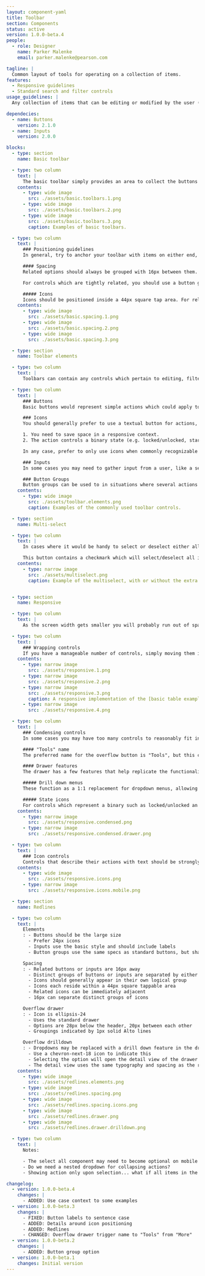 ```yaml
---
layout: component-yaml
title: Toolbar
section: Components
status: active
version: 1.0.0-beta.4
people:
  - role: Designer
    name: Parker Malenke
    email: parker.malenke@pearson.com

tagline: |
  Common layout of tools for operating on a collection of items.
features:
  - Responsive guidelines
  - Standard search and filter controls
usage_guidelines: |
  Any collection of items that can be editing or modified by the user (e.g. table, list, grid view, etc.) should consider using this component.

dependecies:
  - name: Buttons
    version: 2.1.0
  - name: Inputs
    version: 2.0.0

blocks:
  - type: section
    name: Basic toolbar

  - type: two column
    text: |
      The basic toolbar simply provides an area to collect the buttons and inputs that modify your collection of items. For example, you may offer the ability to delete selected items, or filter the collection.
    contents:
      - type: wide image
        src: ./assets/basic.toolbars.1.png
      - type: wide image
        src: ./assets/basic.toolbars.2.png
      - type: wide image
        src: ./assets/basic.toolbars.3.png
        caption: Examples of basic toolbars.

  - type: two column
    text: |
      ### Positioning guidelines
      In general, try to anchor your toolbar with items on either end, or center every item.

      #### Spacing
      Related options should always be grouped with 16px between them. Logical groups of controls may be separated further by either a static 28px or a dynamic space which flexes with the size of the container.

      For controls which are tightly related, you should use a button group to indicate this.

      ##### Icons
      Icons should be positioned inside a 44px square tap area. For related icons their tap areas may be immediately adjacent (instead of 16px if they were buttons). Use 16px (instead of 28px) for separating logical groups of icons or when the icon is adjacent to a button or input.
    contents:
      - type: wide image
        src: ./assets/basic.spacing.1.png
      - type: wide image
        src: ./assets/basic.spacing.2.png
      - type: wide image
        src: ./assets/basic.spacing.3.png

  - type: section
    name: Toolbar elements

  - type: two column
    text: |
      Toolbars can contain any controls which pertain to editing, filtering, or modifying the related collection of items. Common elements include the following:

  - type: two column
    text: |
      ### Buttons
      Basic buttons would represent simple actions which could apply to either the full collection or just selected items.

      ### Icons
      You should generally prefer to use a textual button for actions, with two common exceptions:

      1. You need to save space in a responsive context.
      2. The action controls a binary state (e.g. locked/unlocked, starred/unstarred, etc.) and a visual indicator is desirable.

      In any case, prefer to only use icons when commonly recognizable symbols exist for the action.

      ### Inputs
      In some cases you may need to gather input from a user, like a search field or a select control to filter the collection. You will need to include a proper label to ensure accessibility.

      ### Button Groups
      Button groups can be used to in situations where several actions are closely related or you need to conserve space.
    contents:
      - type: wide image
        src: ./assets/toolbar.elements.png
        caption: Examples of the commonly used toolbar controls.

  - type: section
    name: Multi-select

  - type: two column
    text: |
      In cases where it would be handy to select or deselect either all items or some large subset at once you can include the multiselect button.

      This button contains a checkmark which will select/deselect all items in the collection. It may be paired with a dropdown that offers subsets for selection, such as only the TAs from a list of students.
    contents:
      - type: narrow image
        src: ./assets/multiselect.png
        caption: Example of the multiselect, with or without the extra dropdown options.


  - type: section
    name: Responsive

  - type: two column
    text: |
      As the screen width gets smaller you will probably run out of space to include all tools on a single row. There are a couple ways to adapt the design to account for this.

  - type: two column
    text: |
      ### Wrapping controls
      If you have a manageable number of controls, simply moving them into two or more lines is a straightforward solution. In this case buttons and controls should always be fully justified and consume 100% of the available space. Try to avoid placing more than two items per row at the smallest breakpoints, and try to avoid using more than three rows total.
    contents:
      - type: narrow image
        src: ./assets/responsive.1.png
      - type: narrow image
        src: ./assets/responsive.2.png
      - type: narrow image
        src: ./assets/responsive.3.png
        caption: A responsive implementation of the [basic table examples](#basic-toolbar) from above.
      - type: narrow image
        src: ./assets/responsive.4.png

  - type: two column
    text: |
      ### Condensing controls
      In some cases you may have too many controls to reasonably fit in a multi-row layout. In this case you may combine less important controls under a "Tools" button which will open a drawer containing the remaining options.

      #### "Tools" name
      The preferred name for the overflow button is "Tools", but this can be customized based on your use case. Try to keep the name to a single word, and avoid the term "More" as that is used in other contexts.

      #### Drawer features
      The drawer has a few features that help replicate the functionality of more advanced controls. These include:

      ##### Drill down menus
      These function as a 1:1 replacement for dropdown menus, allowing the user to tap into an item and choose from a list of options.

      ##### State icons
      For controls which represent a binary such as locked/unlocked an icon may be included to indicate the current state.
    contents:
      - type: narrow image
        src: ./assets/responsive.condensed.png
      - type: narrow image
        src: ./assets/responsive.condensed.drawer.png

  - type: two column
    text: |
      ### Icon controls
      Controls that describe their actions with text should be strongly preferred, however there are cases where you may need to use icons due to space constraints. Prefer to use icons only for well recognized actions, like delete, favorite/like, etc.
    contents:
      - type: wide image
        src: ./assets/responsive.icons.png
      - type: narrow image
        src: ./assets/responsive.icons.mobile.png

  - type: section
    name: Redlines

  - type: two column
    text: |
      Elements
      : - Buttons should be the large size
        - Prefer 24px icons
        - Inputs use the basic style and should include labels
        - Button groups use the same specs as standard buttons, but share a border and have square corners at the joints

      Spacing
      : - Related buttons or inputs are 16px away
        - Distinct groups of buttons or inputs are separated by either a static 28px or a dynamic distance (to support aligned or distributed layouts)
        - Icons should generally appear in their own logical group
        - Icons each reside within a 44px square tappable area
        - Related icons can be immediately adjacent
        - 16px can separate distinct groups of icons

      Overflow drawer
      : - Icon is ellipsis-24
        - Uses the standard drawer
        - Options are 28px below the header, 20px between each other
        - Groupings indicated by 1px solid Alto lines

      Overflow drilldown
      : - Dropdowns may be replaced with a drill down feature in the drawer
        - Use a chevron-next-18 icon to indicate this
        - Selecting the option will open the detail view of the drawer with the contents of the dropdown
        - The detail view uses the same typography and spacing as the root level
    contents:
      - type: wide image
        src: ./assets/redlines.elements.png
      - type: wide image
        src: ./assets/redlines.spacing.png
      - type: wide image
        src: ./assets/redlines.spacing.icons.png
      - type: wide image
        src: ./assets/redlines.drawer.png
      - type: wide image
        src: ./assets/redlines.drawer.drilldown.png

  - type: two column
    text: |
      Notes:

      - The select all component may need to become optional on mobile for space reasons, this matches the typical iOS convention at least
      - Do we need a nested dropdown for collapsing actions?
      - Showing action only upon selection... what if all items in the toolbar are actions? Give a message prompting to select? <-- testing candidate

changelog:
  - version: 1.0.0-beta.4
    changes: |
      - ADDED: Use case context to some examples
  - version: 1.0.0-beta.3
    changes: |
      - FIXED: Button labels to sentence case
      - ADDED: Details around icon positioning
      - ADDED: Redlines
      - CHANGED: Overflow drawer trigger name to "Tools" from "More"
  - version: 1.0.0-beta.2
    changes: |
      - ADDED: Button group option
  - version: 1.0.0-beta.1
    changes: Initial version
---
```

